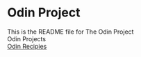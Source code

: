 # Odin Project
This is the README file for The Odin Project<br>
Odin Projects<br>
[Odin Recipies](./odin-recipes/index.html)